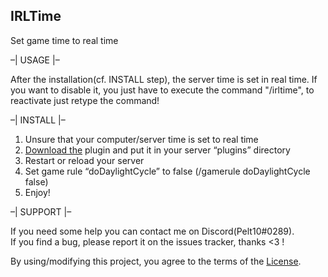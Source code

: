IRLTime
------
Set game time to real time

–| USAGE |–

After the installation(cf. INSTALL step), the server time is set in real time. If you want to disable it, you just have to execute the command "/irltime", to reactivate just retype the command!

–| INSTALL |–

1. Unsure that your computer/server time is set to real time
2. [Download the](https://www.spigotmc.org/resources/irl-time.44809/) plugin and put it in your server “plugins” directory
4. Restart or reload your server
5. Set game rule “doDaylightCycle” to false (/gamerule doDaylightCycle false)
6. Enjoy!

–| SUPPORT |–

If you need some help you can contact me on Discord(Pelt10#0289).\
If you find a bug, please report it on the issues tracker, thanks <3 !

By using/modifying this project, you agree to the terms of the [License](https://github.com/Pelt10/IRLTime/blob/master/LICENSE.md).

